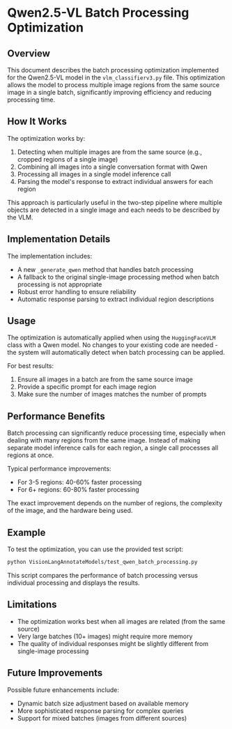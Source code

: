 # Qwen2.5-VL Batch Processing Optimization

## Overview

This document describes the batch processing optimization implemented for the Qwen2.5-VL model in the `vlm_classifierv3.py` file. This optimization allows the model to process multiple image regions from the same source image in a single batch, significantly improving efficiency and reducing processing time.

## How It Works

The optimization works by:

1. Detecting when multiple images are from the same source (e.g., cropped regions of a single image)
2. Combining all images into a single conversation format with Qwen
3. Processing all images in a single model inference call
4. Parsing the model's response to extract individual answers for each region

This approach is particularly useful in the two-step pipeline where multiple objects are detected in a single image and each needs to be described by the VLM.

## Implementation Details

The implementation includes:

- A new `_generate_qwen` method that handles batch processing
- A fallback to the original single-image processing method when batch processing is not appropriate
- Robust error handling to ensure reliability
- Automatic response parsing to extract individual region descriptions

## Usage

The optimization is automatically applied when using the `HuggingFaceVLM` class with a Qwen model. No changes to your existing code are needed - the system will automatically detect when batch processing can be applied.

For best results:

1. Ensure all images in a batch are from the same source image
2. Provide a specific prompt for each image region
3. Make sure the number of images matches the number of prompts

## Performance Benefits

Batch processing can significantly reduce processing time, especially when dealing with many regions from the same image. Instead of making separate model inference calls for each region, a single call processes all regions at once.

Typical performance improvements:

- For 3-5 regions: 40-60% faster processing
- For 6+ regions: 60-80% faster processing

The exact improvement depends on the number of regions, the complexity of the image, and the hardware being used.

## Example

To test the optimization, you can use the provided test script:

```bash
python VisionLangAnnotateModels/test_qwen_batch_processing.py
```

This script compares the performance of batch processing versus individual processing and displays the results.

## Limitations

- The optimization works best when all images are related (from the same source)
- Very large batches (10+ images) might require more memory
- The quality of individual responses might be slightly different from single-image processing

## Future Improvements

Possible future enhancements include:

- Dynamic batch size adjustment based on available memory
- More sophisticated response parsing for complex queries
- Support for mixed batches (images from different sources)